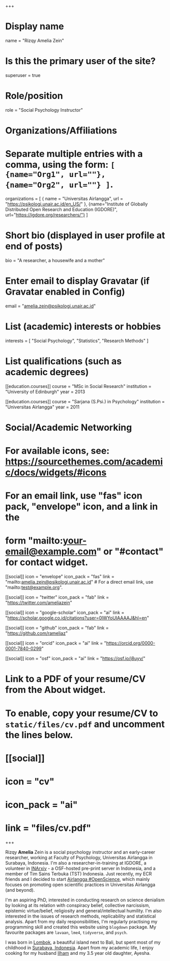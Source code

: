 +++
# Display name
name = "Rizqy Amelia Zein"

# Is this the primary user of the site?
superuser = true

# Role/position
role = "Social Psychology Instructor"

# Organizations/Affiliations
#   Separate multiple entries with a comma, using the form: `[ {name="Org1", url=""}, {name="Org2", url=""} ]`.
organizations = [ { name = "Universitas Airlangga", url = "https://psikologi.unair.ac.id/en_US/" }, {name="Institute of Globally Distributed Open Research and Education (IGDORE)", url="https://igdore.org/researchers/"} ]

# Short bio (displayed in user profile at end of posts)
bio = "A researcher, a housewife and a mother"

# Enter email to display Gravatar (if Gravatar enabled in Config)
email = "amelia.zein@psikologi.unair.ac.id"

# List (academic) interests or hobbies
interests = [
  "Social Psychology",
  "Statistics", 
  "Research Methods"
]

# List qualifications (such as academic degrees)

[[education.courses]]
  course = "MSc in Social Research"
  institution = "University of Edinburgh"
  year = 2013

[[education.courses]]
  course = "Sarjana (S.Psi.) in Psychology"
  institution = "Universitas Airlangga"
  year = 2011

# Social/Academic Networking
# For available icons, see: https://sourcethemes.com/academic/docs/widgets/#icons
#   For an email link, use "fas" icon pack, "envelope" icon, and a link in the
#   form "mailto:your-email@example.com" or "#contact" for contact widget.

[[social]]
  icon = "envelope"
  icon_pack = "fas"
  link = "mailto:amelia.zein@psikologi.unair.ac.id"  # For a direct email link, use "mailto:test@example.org".

[[social]]
  icon = "twitter"
  icon_pack = "fab"
  link = "https://twitter.com/ameliazein"

[[social]]
  icon = "google-scholar"
  icon_pack = "ai"
  link = "https://scholar.google.co.id/citations?user=0lWYoUIAAAAJ&hl=en"

[[social]]
  icon = "github"
  icon_pack = "fab"
  link = "https://github.com/rameliaz"
  
[[social]]
  icon = "orcid"
  icon_pack = "ai"
  link = "https://orcid.org/0000-0001-7840-0299"
  
[[social]]
  icon = "osf"
  icon_pack = "ai"
  link = "https://osf.io/j8uyv/"


# Link to a PDF of your resume/CV from the About widget.
# To enable, copy your resume/CV to `static/files/cv.pdf` and uncomment the lines below.
# [[social]]
#   icon = "cv"
#   icon_pack = "ai"
#   link = "files/cv.pdf"

+++

Rizqy **Amelia** Zein is a social psychology instructor and an early-career researcher, working at Faculty of Psychology, Universitas Airlangga in Surabaya, Indonesia. I'm also a researcher-in-training at IGDORE, a volunteer in [INArxiv](https://osf.io/preprints/inarxiv/) - a OSF-hosted pre-print server in Indonesia, and a member of Tim Sains Terbuka (TST) Indonesia. Just recently, my ECR friends and I decided to start [Airlangga #OpenScience](https://sainsterbukaua.github.io), which mainly focuses on promoting open scientific practices in Universitas Airlangga (and beyond).

I'm an aspiring PhD, interested in conducting research on science denialism by looking at its relation with conspiracy belief, collective narcissism, epistemic virtue/belief, religiosity and general/intellectual humility. I'm also interested in the issues of research methods, replicability and statistical analysis. Apart from my daily responsibilities, I'm regularly practising my [<i class="fab fa-r-project"></i>](https://www.r-project.org) programming skill and created this website using `blogdown` package. My favourite [<i class="fab fa-r-project"></i>](https://www.r-project.org) packages are `lavaan`, `lme4`, `tidyverse`, and `psych`.

I was born in [Lombok](https://en.wikipedia.org/wiki/Lombok), a beautiful island next to Bali, but spent most of my childhood in [Surabaya, Indonesia](https://en.wikipedia.org/wiki/Surabaya). Apart from my academic life, I enjoy cooking for my husband [Ilham](https://iaridlo.blog/) and my 3.5 year old daughter, Ayesha.
